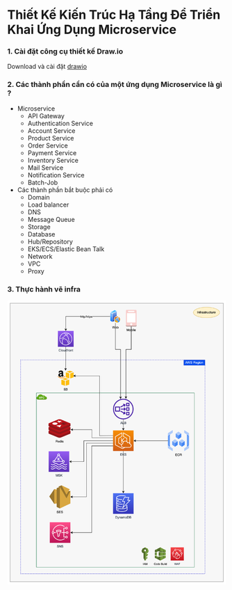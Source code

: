 # Thiết Kế Kiến Trúc Hạ Tầng Để Triển Khai Ứng Dụng Microservice

### 1. Cài đặt công cụ thiết kế Draw.io
Download và cài đặt [drawio](https://www.drawio.com/)

### 2. Các thành phần cần có của một ứng dụng Microservice là gì ?
- Microservice
  - API Gateway
  - Authentication Service
  - Account Service
  - Product Service
  - Order Service
  - Payment Service
  - Inventory Service
  - Mail Service
  - Notification Service
  - Batch-Job
- Các thành phần bắt buộc phải có
  - Domain
  - Load balancer
  - DNS
  - Message Queue
  - Storage
  - Database
  - Hub/Repository
  - EKS/ECS/Elastic Bean Talk
  - Network
  - VPC
  - Proxy

### 3. Thực hành vẽ infra
![infra.png](infra.png)